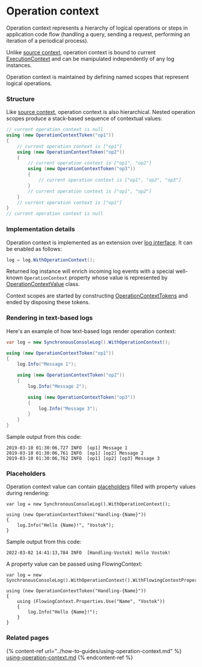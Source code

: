 # Operation context

Operation context represents a hierarchy of logical operations or steps in application code flow (handling a query, sending a request, performing an iteration of a periodical process).

Unlike [source context](source-context.md), operation context is bound to current [ExecutionContext](https://docs.microsoft.com/en-us/dotnet/api/system.threading.executioncontext) and can be manipulated independently of any log instances.

Operation context is maintained by defining named scopes that represent logical operations.



### Structure

Like [source context](source-context.md), operation context is also hierarchical. Nested operation scopes produce a stack-based sequence of contextual values:

```csharp
// current operation context is null
using (new OperationContextToken("op1"))
{
    // current operation context is ["op1"]
    using (new OperationContextToken("op2"))
    {
        // current operation context is ["op1", "op2"]
        using (new OperationContextToken("op3"))
        {
            // current operation context is ["op1", "op2", "op3"]
        }
        // current operation context is ["op1", "op2"]
    }
    // current operation context is ["op1"]
}
// current operation context is null
```



### Implementation details

Operation context is implemented as an extension over [log interface](log-interface.md). It can be enabled as follows:

```csharp
log = log.WithOperationContext();
```

Returned log instance will enrich incoming log events with a special well-known `OperationContext` property whose value is represented by [OperationContextValue](https://github.com/vostok/logging.abstractions/blob/master/Vostok.Logging.Abstractions/Values/OperationContextValue.cs) class.

Context scopes are started by constructing [OperationContextTokens](https://github.com/vostok/logging.context/blob/master/Vostok.Logging.Context/OperationContextToken.cs) and ended by disposing these tokens.



### Rendering in text-based logs

Here's an example of how text-based logs render operation context:

```csharp
var log = new SynchronousConsoleLog().WithOperationContext();

using (new OperationContextToken("op1"))
{
    log.Info("Message 1");

    using (new OperationContextToken("op2"))
    {
        log.Info("Message 2");

        using (new OperationContextToken("op3"))
        {
            log.Info("Message 3");
        }
    }
}
```

Sample output from this code:

```
2019-03-10 01:30:06,727 INFO  [op1] Message 1
2019-03-10 01:30:06,761 INFO  [op1] [op2] Message 2
2019-03-10 01:30:06,762 INFO  [op1] [op2] [op3] Message 3
```

### Placeholders

Operation context value can contain [placeholders](syntax/message-templates.md) filled with property values during rendering:

```
var log = new SynchronousConsoleLog().WithOperationContext();

using (new OperationContextToken("Handling-{Name}"))
{
    log.Info("Hello {Name}!", "Vostok");
}
```

Sample output from this code:

```
2022-03-02 14:41:13,784 INFO  [Handling-Vostok] Hello Vostok!
```

A property value can be passed using FlowingContext:

```
var log = new SynchronousConsoleLog().WithOperationContext().WithFlowingContextProperty("Name");

using (new OperationContextToken("Handling-{Name}"))
{
    using (FlowingContext.Properties.Use("Name", "Vostok"))
    {
        log.Info("Hello {Name}!");    
    }
}
```



### Related pages

{% content-ref url="../how-to-guides/using-operation-context.md" %}
[using-operation-context.md](../how-to-guides/using-operation-context.md)
{% endcontent-ref %}
